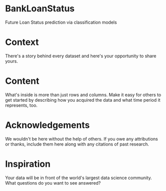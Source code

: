 # BankLoanStatus

Future Loan Status prediction via classification models

# Context

There's a story behind every dataset and here's your opportunity to share yours.

# Content

What's inside is more than just rows and columns. Make it easy for others to get started by describing how you acquired the data and what time period it represents, too.

# Acknowledgements

We wouldn't be here without the help of others. If you owe any attributions or thanks, include them here along with any citations of past research.

# Inspiration

Your data will be in front of the world's largest data science community. What questions do you want to see answered?
